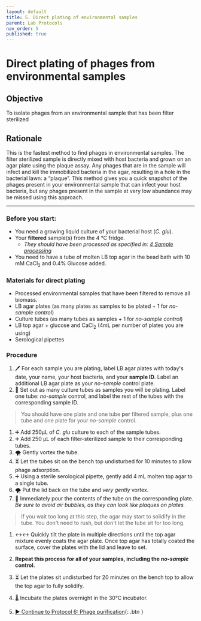 ```yaml
---
layout: default
title: 5. Direct plating of environmental samples
parent: Lab Protocols
nav_order: 5
published: true
---
```


# Direct plating of phages from environmental samples

## Objective
To isolate phages from an environmental sample that has been filter sterilized

## Rationale
This is the fastest method to find phages in environmental samples. The filter sterilized sample is directly mixed with host bacteria and grown on an agar plate using the plaque assay. Any phages that are in the sample will infect and kill the immobilized bacteria in the agar, resulting in a hole in the bacterial lawn: a “plaque”. This method gives you a quick snapshot of the phages present in your environmental sample that can infect your host bacteria, but any phages present in the sample at very low abundance may be missed using this approach.

---

### Before you start:
- You need a growing liquid culture of your bacterial host (_C. glu_).
- Your **filtered** sample(s) from the 4 ℃ fridge.
    + _They should have been processed as specified in:_ [_4 Sample processing_](./protocol_04-sampling.html#sample-processing)
- You need to have a tube of molten LB top agar in the bead bath with 10 mM CaCl<sub>2</sub> and 0.4% Glucose added.

### Materials for direct plating
- Processed environmental samples that have been filtered to remove all biomass.
- LB agar plates (as many plates as samples to be plated + 1 for _no-sample control_)
- Culture tubes (as many tubes as samples + 1 for _no-sample control_)
- LB top agar + glucose and CaCl<sub>2</sub> (4mL per number of plates you are using)
- Serological pipettes

### Procedure
1. 🖊️ For each sample you are plating, label LB agar plates with today's date, your name, your host bacteria, and your **sample ID**. Label an additional LB agar plate as your _no-sample_ control plate.
1. 🧪 Set out as many culture tubes as samples you will be plating. Label one tube: _no-sample_ control, and label the rest of the tubes with the corresponding sample ID.
> You should have one plate and one tube **per** filtered sample, plus one tube and one plate for your _no-sample_ control.
1. ➕ Add 250µL of _C. glu_ culture to each of the sample tubes.
1. ➕ Add 250 µL of each filter-sterilized sample to their corresponding tubes.
1. 🌪 Gently vortex the tube.
1. ⏳ Let the tubes sit on the bench top undisturbed for 10 minutes to allow phage adsorption.
1. ➕ Using a sterile serological pipette, gently add 4 mL molten top agar to a single tube. 
1. 🌪 Put the lid back on the tube and _very gently_ vortex. 
1. 🧪 Immediately pour the contents of the tube on the corresponding plate. _Be sure to avoid air bubbles, as they can look like plaques on plates._
> If you wait too long at this step, the agar may start to solidify in the tube. You don't need to rush, but don't let the tube sit for too long.
1. ↔️↔️ Quickly tilt the plate in multiple directions until the top agar mixture evenly coats the agar plate. Once top agar has totally coated the surface, cover the plates with the lid and leave to set.
1. **Repeat this process for all of your samples, including the _no-sample_ control.**
1. ⏳ Let the plates sit undisturbed for 20 minutes on the bench top to allow the top agar to fully solidify.
1. 🌡️ Incubate the plates overnight in the 30℃ incubator.

1. [▶ Continue to Protocol 6: Phage purification](./protocol_07-purification.html){: .btn }
